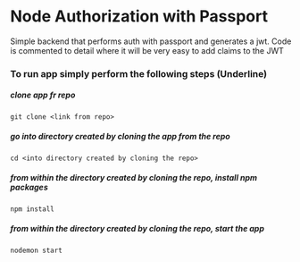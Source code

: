 # Node Authorization with Passport

Simple backend that performs auth with passport and generates a jwt. Code is commented to detail where it will be very easy to add claims to the JWT

### To run app simply perform the following steps (Underline)
##### clone app fr repo
`git clone <link from repo>`
##### go into directory created by cloning the app from the repo
`cd <into directory created by cloning the repo>`
##### from within the directory created by cloning the repo, install npm packages
`npm install`
##### from within the directory created by cloning the repo, start the app
`nodemon start`